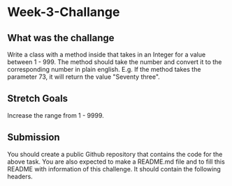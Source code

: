# Week-3-Challange

## What was the challange
Write a class with a method inside that takes in an Integer for a value between 1 - 999. The method should take the number and convert it to the corresponding number in plain english. E.g. If the method takes the parameter 73, it will return the value "Seventy three".
## Stretch Goals
Increase the range from 1 - 9999.
## Submission
You should create a public Github repository that contains the code for the above task.
You are also expected to make a README.md file and to fill this README with information of this challenge. It should contain the following headers.
